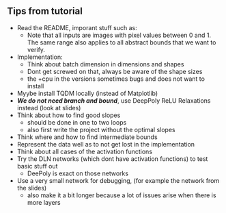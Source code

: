 
## Tips from tutorial
- Read the README, imporant stuff such as:
    - Note that all inputs are images with pixel values between 0 and 1. The same range also applies to all abstract bounds that we want to verify.
- Implementation:
    - Think about batch dimension in dimensions and shapes
    - Dont get screwed on that, always be aware of the shape sizes
    - the +cpu in the versions sometimes bugs and does not want to install
- Myybe install TQDM locally (instead of Matplotlib)
- _**We do not need branch and bound**_, use DeepPoly ReLU Relaxations instead (look at slides)
- Think about how to find good slopes
    - should be done in one to two loops
    - also first write the project without the optimal slopes
- Think where and how to find intermediate bounds
- Represent the data well as to not get lost in the implementation
- Think about all cases of the activation functions
- Try the DLN networks (which dont have activation functions) to test basic stuff out
    - DeePoly is exact on those networks
- Use a very small network for debugging, (for example the network from the slides)
    - also make it a bit longer because a lot of issues arise when there is more layers